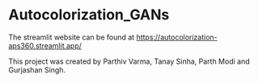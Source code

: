 # Autocolorization_GANs
The streamlit website can be found at https://autocolorization-aps360.streamlit.app/

This project was created by Parthiv Varma, Tanay Sinha, Parth Modi and Gurjashan Singh.
